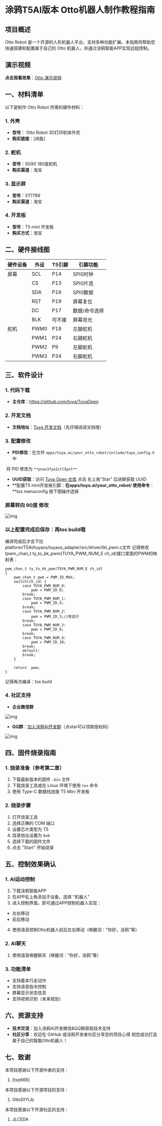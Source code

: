 # 涂鸦T5AI版本 Otto机器人制作教程指南

## 项目概述

Otto Robot 是一个开源的人形机器人平台，支持多种功能扩展。本指南将帮助您快速搭建和配置属于自己的 Otto 机器人，并通过涂鸦智能APP实现远程控制。

## 演示视频

**点击观看效果**：[Otto 演示视频](https://t.tuya.com/AY1D3VxAQs)

## 一、材料清单

以下是制作 Otto Robot 所需的硬件材料：

### 1. 外壳

- **型号**： Otto Robot 3D打印机体外壳  
- **购买链接**：[闲鱼]

### 2. 舵机

- **型号**：SG90 180度舵机  
- **购买渠道**：淘宝

### 3. 显示屏

- **型号**：ST7789  
- **购买渠道**：淘宝

### 4. 开发板

- **型号**：T5 mini 开发板  
- **购买方式**：淘宝

## 二、硬件接线图

| 硬件设备 | 外设 | T5引脚 | 引脚功能      |
| -------- | ---- | ------ | ------------- |
| 屏幕     | SCL  | P14    | SPI0时钟      |
|          | CS   | P13    | SPI0片选      |
|          | SDA  | P16    | SPI0数据      |
|          | RST  | P19    | 屏幕复位      |
|          | DC   | P17    | 数据/命令选择 |
|          | BLK  | 可不接 | 屏幕背光      |
| 舵机     | PWM0 | P18    | 左腿舵机      |
|          | PWM1 | P24     | 右腿舵机      |
|          | PWM2 | P9    | 左脚舵机      |
|          | PWM3 | P34    | 右脚舵机      |

## 三、软件设计

### 1. 代码下载

- **主仓库**：https://github.com/tuya/TuyaOpen

### 2. 开发文档

- **文档地址**：[Tuya 开发文档](https://www.tuyaopen.io/en/master/)（先仔细阅读文档哦）

### 3. 配置修改

- **PID修改**：在文件 `apps/tuya.ai/your_otto_robot/include/tuya_config.h` 中

​    将 PID 修改为 `**pnax3fya1ctl5pst**`

- **UUID获取**：访问 [Tuya Open 仓库](https://github.com/tuya/TuyaOpen/tree/master) 点击 右上角"Star" 后进群获取 UUID
- **配置T5 mini开发板引脚：**在apps/tuya.ai/your_otto_robot/ 使用命令**：**tos menuconfig 按下图操作选择

### 屏幕转向 90度 修改
![img](./imgs/screen-rotate.png)

### 以上配置完成后保存：再tos build哦
编译完成后才会下拉platform/T5AI/tuyaos/tuyaos_adapter/src/driver/tkl_pwm.c文件
记得修改tpwm_chan_t ty_to_bk_pwm(TUYA_PWM_NUM_E ch_id)接口里面的PWM的映射表：
```
pwm_chan_t ty_to_bk_pwm(TUYA_PWM_NUM_E ch_id)
{
    pwm_chan_t pwm = PWM_ID_MAX;
    switch(ch_id) {
        case TUYA_PWM_NUM_0:
            pwm = PWM_ID_0;
        break;
        case TUYA_PWM_NUM_1:
            pwm = PWM_ID_4;
        break;
        case TUYA_PWM_NUM_2:
            pwm = PWM_ID_3;//改这行
        break;
        case TUYA_PWM_NUM_3:
            pwm = PWM_ID_8;
        break;
        case TUYA_PWM_NUM_4:
            pwm = PWM_ID_10;
        break;
        default:
        break;
    }

    return  pwm;
}
```

记得再次编译：tos build

### 4. 社区支持

- **企业微信群**

![img](https://cdn.nlark.com/yuque/0/2025/jpeg/55332580/1747998771203-5ac06211-d6ce-424d-99f9-b431804ebc80.jpeg?x-oss-process=image%2Fformat%2Cwebp)

- **QQ群**：[加入涂鸦AI开发群](https://github.com/tuya/TuyaOpen/tree/master/apps/tuya.ai)（点star可以领取授权码）

![img](https://cdn.nlark.com/yuque/0/2025/png/55332580/1747998833234-310a2deb-5b01-4ebe-8e85-0b58f3b568f0.png)

## 四、固件烧录指南

### 1. 烧录准备（参考第二章）

1. 下载最新版本的固件 `.bin` 文件
2. 下载烧录工具或在 Linux 环境下使用 `tos` 命令
3. 使用 Type-C 数据线连接 T5 Mini 开发板

### 2. 烧录步骤

1. 打开烧录工具
2. 选择正确的 COM 端口
3. 设置芯片类型为 T5
4. 烧录地址设置为 `0x0`
5. 选择下载的固件文件
6. 点击 "Start" 开始烧录

## 五、控制效果确认

### 1. AI运动控制

1. 下载涂鸦智能APP
2. 在APP右上角添加子设备，选择 "机器人"
3. 进入控制界面，即可通过APP控制机器人实现：

- 左右移动
- 前后移动

4. 使用语音控制Otto机器人前后左右移动（唤醒词："你好，涂鸦"等）

### 2. AI聊天

1. 使用语音唤醒聊天（唤醒词："你好，涂鸦"等）

### 3. 功能清单

- 支持基本行走动作
- 支持语音指令控制
- 屏幕显示状态信息
- 支持视频识别（未来规划）

## 六、资源支持

- **技术交流**：加入涂鸦AI开发微信&QQ群获取技术支持
- **社区分享**：欢迎在 GitHub 或涂鸦开发者社区分享您的项目心得
  祝您成功打造属于自己的智能Otto机器人！

## 七、致谢

本项目感谢以下开源作者的支持：

1. [txp666]



本项目感谢以下开源项目的支持：

1. OttoDIYLib




本项目感谢以下开源社区的支持：

1. JLCEDA
